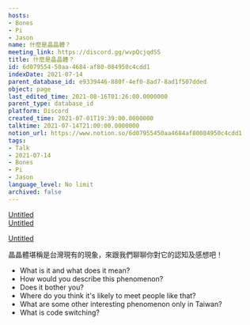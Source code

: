 ```yaml
---
hosts:
- Bones
- Pi
- Jason
name: 什麼是晶晶體？
meeting_link: https://discord.gg/wvpQcjqdSS
title: 什麼是晶晶體？
id: 6d079554-50aa-4684-af80-084950c4cdd1
indexDate: 2021-07-14
parent_database_id: e9339446-880f-4ef0-8ad7-8ad1f507dded
object: page
last_edited_time: 2021-08-16T01:26:00.0000000
parent_type: database_id
platform: Discord
created_time: 2021-07-01T19:39:00.0000000
talktime: 2021-07-14T21:00:00.0000000
notion_url: https://www.notion.so/6d07955450aa4684af80084950c4cdd1
tags:
- Talk
- 2021-07-14
- Bones
- Pi
- Jason
language_level: No limit
archived: false
---
```



[Untitled](https://www.notion.so/60226399bd024bf4bf588586f8013a21)   
[Untitled](https://www.notion.so/cb083fc4f0b7459aa5afe1900ef25a1f)   

[Untitled](https://www.notion.so/482e61b02b9c4456b2b4fe86bb7544c6)   




晶晶體堪稱是台灣現有的現象，來跟我們聊聊你對它的認知及感想吧！

   - What is it and what does it mean?
   - How would you describe this phenomenon?
   - Does it bother you?
   - Where do you think it's likely to meet people like that?
   - What are some other interesting phenomenon only in Taiwan?
   - What is code switching?



